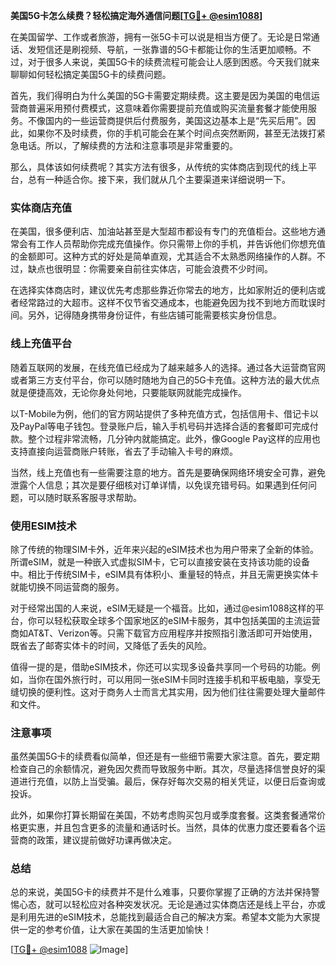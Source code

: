 **美国5G卡怎么续费？轻松搞定海外通信问题[[TG💪+ @esim1088](https://t.me/s/esim1088)]**

在美国留学、工作或者旅游，拥有一张5G卡可以说是相当方便了。无论是日常通话、发短信还是刷视频、导航，一张靠谱的5G卡都能让你的生活更加顺畅。不过，对于很多人来说，美国5G卡的续费流程可能会让人感到困惑。今天我们就来聊聊如何轻松搞定美国5G卡的续费问题。

首先，我们得明白为什么美国的5G卡需要定期续费。这主要是因为美国的电信运营商普遍采用预付费模式，这意味着你需要提前充值或购买流量套餐才能使用服务。不像国内的一些运营商提供后付费服务，美国这边基本上是“先买后用”。因此，如果你不及时续费，你的手机可能会在某个时间点突然断网，甚至无法拨打紧急电话。所以，了解续费的方法和注意事项是非常重要的。

那么，具体该如何续费呢？其实方法有很多，从传统的实体商店到现代的线上平台，总有一种适合你。接下来，我们就从几个主要渠道来详细说明一下。

### 实体商店充值

在美国，很多便利店、加油站甚至是大型超市都设有专门的充值柜台。这些地方通常会有工作人员帮助你完成充值操作。你只需带上你的手机，并告诉他们你想充值的金额即可。这种方式的好处是简单直观，尤其适合不太熟悉网络操作的人群。不过，缺点也很明显：你需要亲自前往实体店，可能会浪费不少时间。

在选择实体商店时，建议优先考虑那些靠近你常去的地方，比如家附近的便利店或者经常路过的大超市。这样不仅节省交通成本，也能避免因为找不到地方而耽误时间。另外，记得随身携带身份证件，有些店铺可能需要核实身份信息。

### 线上充值平台

随着互联网的发展，在线充值已经成为了越来越多人的选择。通过各大运营商官网或者第三方支付平台，你可以随时随地为自己的5G卡充值。这种方法的最大优点就是便捷高效，无论你身处何地，只要能联网就能完成操作。

以T-Mobile为例，他们的官方网站提供了多种充值方式，包括信用卡、借记卡以及PayPal等电子钱包。登录账户后，输入手机号码并选择合适的套餐即可完成付款。整个过程非常流畅，几分钟内就能搞定。此外，像Google Pay这样的应用也支持直接向运营商账户转账，省去了手动输入卡号的麻烦。

当然，线上充值也有一些需要注意的地方。首先是要确保网络环境安全可靠，避免泄露个人信息；其次是要仔细核对订单详情，以免误充错号码。如果遇到任何问题，可以随时联系客服寻求帮助。

### 使用ESIM技术

除了传统的物理SIM卡外，近年来兴起的eSIM技术也为用户带来了全新的体验。所谓eSIM，就是一种嵌入式虚拟SIM卡，它可以直接安装在支持该功能的设备中。相比于传统SIM卡，eSIM具有体积小、重量轻的特点，并且无需更换实体卡就能切换不同运营商的服务。

对于经常出国的人来说，eSIM无疑是一个福音。比如，通过@esim1088这样的平台，你可以轻松获取全球多个国家地区的eSIM卡服务，其中包括美国的主流运营商如AT&T、Verizon等。只需下载官方应用程序并按照指引激活即可开始使用，既省去了邮寄实体卡的时间，又降低了丢失的风险。

值得一提的是，借助eSIM技术，你还可以实现多设备共享同一个号码的功能。例如，当你在国外旅行时，可以用同一张eSIM卡同时连接手机和平板电脑，享受无缝切换的便利性。这对于商务人士而言尤其实用，因为他们往往需要处理大量邮件和文件。

### 注意事项

虽然美国5G卡的续费看似简单，但还是有一些细节需要大家注意。首先，要定期检查自己的余额情况，避免因欠费而导致服务中断。其次，尽量选择信誉良好的渠道进行充值，以防上当受骗。最后，保存好每次交易的相关凭证，以便日后查询或投诉。

此外，如果你打算长期留在美国，不妨考虑购买包月或季度套餐。这类套餐通常价格更实惠，并且包含更多的流量和通话时长。当然，具体的优惠力度还要看各个运营商的政策，建议提前做好功课再做决定。

### 总结

总的来说，美国5G卡的续费并不是什么难事，只要你掌握了正确的方法并保持警惕心态，就可以轻松应对各种突发状况。无论是通过实体商店还是线上平台，亦或是利用先进的eSIM技术，总能找到最适合自己的解决方案。希望本文能为大家提供一定的参考价值，让大家在美国的生活更加愉快！

[[TG💪+ @esim1088](https://t.me/s/esim1088) ![Image](https://i.postimg.cc/4NQfJmqS/Snipaste-2025-05-13-00-14-12.png)]